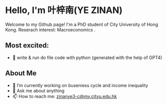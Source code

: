 # Hello, I'm 叶梓南(YE ZINAN)

Welcome to my Github page! I'm a PhD student of City University of Hong Kong. Reserach interest: Macroeconomics .

## Most excited:
- 🌱 write & run do file code with python (generated with the help of GPT4)

## About Me

- 🔭 I’m currently working on buseniess cycle and income inequality
- 💬 Ask me about anything
- 📫 How to reach me: zinanye3-c@my.cityu.edu.hk

